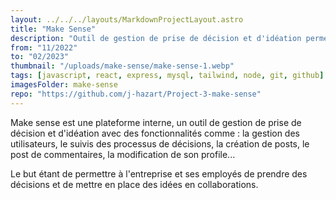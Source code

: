 ```yaml
---
layout: ../../../layouts/MarkdownProjectLayout.astro
title: "Make Sense"
description: "Outil de gestion de prise de décision et d'idéation permettant à l'entreprise et ses employés de prendre des décisions."
from: "11/2022"
to: "02/2023"
thumbnail: "/uploads/make-sense/make-sense-1.webp"
tags: [javascript, react, express, mysql, tailwind, node, git, github]
imagesFolder: make-sense
repo: "https://github.com/j-hazart/Project-3-make-sense"
---
```


Make sense est une plateforme interne, un outil de gestion de prise 
de décision et d'idéation avec des fonctionnalités comme : la gestion des utilisateurs,
le suivis des processus de décisions, la création de posts, le post de commentaires, 
la modification de son profile...

Le but étant de permettre à l'entreprise et ses employés de prendre des 
décisions et de mettre en place des idées en collaborations.


